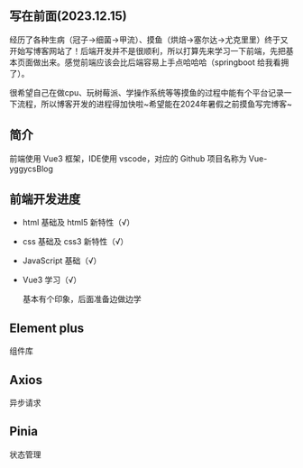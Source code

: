 ## 写在前面(2023.12.15)
经历了各种生病（冠子->细菌->甲流）、摸鱼（烘焙->塞尔达->尤克里里）终于又开始写博客网站了！后端开发并不是很顺利，所以打算先来学习一下前端，先把基本页面做出来。感觉前端应该会比后端容易上手点哈哈哈（springboot 给我看拥了）。

很希望自己在做cpu、玩树莓派、学操作系统等等摸鱼的过程中能有个平台记录一下流程，所以博客开发的进程得加快啦~希望能在2024年暑假之前摸鱼写完博客~

## 简介
前端使用 Vue3 框架，IDE使用 vscode，对应的 Github 项目名称为 Vue-yggycsBlog

## 前端开发进度
- html 基础及 html5 新特性（√）
- css 基础及 css3 新特性（√）
- JavaScript 基础（√）
- Vue3 学习（√）
    
    基本有个印象，后面准备边做边学

## Element plus
组件库

## Axios
异步请求

## Pinia
状态管理